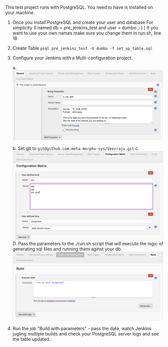 This test project runs with PostgreSQL. You need to have is installed on your machine.

1. Once you install PostgreSQL and create your user and database 
    For simplicity (I named db = pre_jenkins_test and user = dumbo ;-) )
    If you want to use your own names make sure you change them in run.sh, line 18

2. Create Table
    `psql pre_jenkins_test -U dumbo -f set_up_table.sql`

3. Configure your Jenkins with a Multi-configuration project.

    a. ![Configure a COB date parameter](https://github.com/meta-morpho-sys/Veerraju/blob/master/images/date_parameter.png)
    
    b. Set git to `git@github.com:meta-morpho-sys/Veerraju.git`
    c. ![Configure matrix](https://github.com/meta-morpho-sys/Veerraju/blob/master/images/configure_matrix.png)
    D. Pass the parameters to the ./run.sh script that will execute the logic of generating sql files and running them aginst your db.
        ![Pass parameters](https://github.com/meta-morpho-sys/Veerraju/blob/master/images/pass_parameters_to_run_script.png)
    


4. Run the job "Build with parameters" - pass the date, watch Jenkins jugling multiple builds and check your PostgreSQL server logs and see the table updated.





